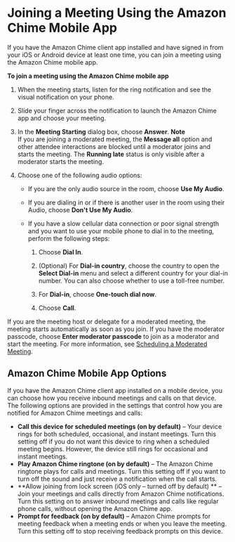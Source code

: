 # Joining a Meeting Using the Amazon Chime Mobile App<a name="chime-join-meeting-mobile-app"></a>

If you have the Amazon Chime client app installed and have signed in from your iOS or Android device at least one time, you can join a meeting using the Amazon Chime mobile app\.

**To join a meeting using the Amazon Chime mobile app**

1. When the meeting starts, listen for the ring notification and see the visual notification on your phone\.

1. Slide your finger across the notification to launch the Amazon Chime app and choose your meeting\.

1. In the **Meeting Starting** dialog box, choose **Answer**\.
**Note**  
If you are joining a moderated meeting, the **Message all** option and other attendee interactions are blocked until a moderator joins and starts the meeting\. The **Running late** status is only visible after a moderator starts the meeting\.

1. Choose one of the following audio options:
   + If you are the only audio source in the room, choose **Use My Audio**\.
   + If you are dialing in or if there is another user in the room using their Audio, choose **Don't Use My Audio**\.
   + If you have a slow cellular data connection or poor signal strength and you want to use your mobile phone to dial in to the meeting, perform the following steps:

     1. Choose **Dial In**\.

     1. \(Optional\) For **Dial\-in country**, choose the country to open the **Select Dial\-in** menu and select a different country for your dial\-in number\. You can also choose whether to use a toll\-free number\.

     1. For **Dial\-in**, choose **One\-touch dial now**\.

     1. Choose **Call**\.

If you are the meeting host or delegate for a moderated meeting, the meeting starts automatically as soon as you join\. If you have the moderator passcode, choose **Enter moderator passcode** to join as a moderator and start the meeting\. For more information, see [Scheduling a Moderated Meeting](moderate-meeting.md)\.

## Amazon Chime Mobile App Options<a name="app-options"></a>

If you have the Amazon Chime client app installed on a mobile device, you can choose how you receive inbound meetings and calls on that device\. The following options are provided in the settings that control how you are notified for Amazon Chime meetings and calls:
+ **Call this device for scheduled meetings \(on by default\)** – Your device rings for both scheduled, occasional, and instant meetings\. Turn this setting off if you do not want this device to ring when a scheduled meeting begins\. However, the device still rings for occasional and instant meetings\.
+ **Play Amazon Chime ringtone \(on by default\)** – The Amazon Chime ringtone plays for calls and meetings\. Turn this setting off if you want to turn off the sound and just receive a notification when the call starts\.
+ **Allow joining from lock screen \(iOS only – turned off by default\) ** – Join your meetings and calls directly from Amazon Chime notifications\. Turn this setting on to answer inbound meetings and calls like regular phone calls, without opening the Amazon Chime app\.
+ **Prompt for feedback \(on by default\)** – Amazon Chime prompts for meeting feedback when a meeting ends or when you leave the meeting\. Turn this setting off to stop receiving feedback prompts on this device\.